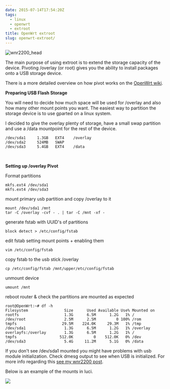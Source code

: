 ```yaml
---
date: 2015-07-14T17:54:20Z
tags:
  - linux
  - openwrt
  - extroot
title: OpenWrt extroot
slug: openwrt-extroot/
---
```


<p class="text-center"><img src="/media/images/2015/07/openwrtlogo_sm.png" alt="wnr2200_head"></p>

The main purpose of using extroot is to extend the storage capacity of the device.
Pivoting /overlay (or root) gives you the ability to install packages onto a USB storage device.

There is a more detailed overview on how pivot works on the <a href="http://wiki.openwrt.org/doc/howto/extroot/extroot.theory" target="_blank">OpenWrt wiki</a>.

**Preparing USB Flash Storage**

You will need to decide how much space will be used for /overlay and also how many other mount points you want.
The easiest way to partition the storage device is to use gparted on a linux system.

I decided to give the overlay plenty of storage, have a small swap partition and use a /data mountpoint for the rest of the device.

    /dev/sda1     1.3GB   EXT4    /overlay
    /dev/sda2     524MB   SWAP
    /dev/sda3     5.4GB   EXT4    /data

<br/>

**Setting up /overlay Pivot**

Format partitions

    mkfs.ext4 /dev/sda1
    mkfs.ext4 /dev/sda3

mount primary usb partition and copy /overlay to it

    mount /dev/sda1 /mnt
    tar -C /overlay -cvf - . | tar -C /mnt -xf -

generate fstab with UUID's of partitions

    block detect > /etc/config/fstab

edit fstab setting mount points + enabling them

    vim /etc/config/fstab

copy fstab to the usb stick /overlay

    cp /etc/config/fstab /mnt/upper/etc/config/fstab

unmount device

    umount /mnt

reboot router & check the partitions are mounted as expected

    root@OpenWrt:~# df -h
    Filesystem                Size      Used Available Use% Mounted on
    rootfs                    1.3G      6.5M      1.2G   1% /
    /dev/root                 2.5M      2.5M         0 100% /rom
    tmpfs                    29.5M    224.0K     29.3M   1% /tmp
    /dev/sda1                 1.3G      6.5M      1.2G   1% /overlay
    overlayfs:/overlay        1.3G      6.5M      1.2G   1% /
    tmpfs                   512.0K         0    512.0K   0% /dev
    /dev/sda3                 5.4G     11.2M      5.1G   0% /data

If you don't see /dev/sda1 mounted you might have problems with usb module initialization.
Check dmesg output to see when USB is initialized.
For more info regarding this <a href="/2015/07/13/netgear-wnr2200-openwrt-usb-support/">see my wnr2200 post</a>.

Below is an example of the mounts in luci.

<p class="text-center"><img src="/media/images/2015/07/usb_overlay_mount.jpg"></p>
